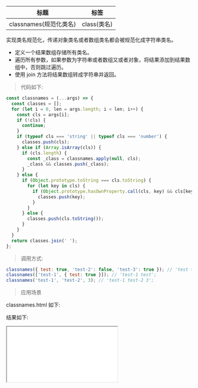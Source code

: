 | 标题                   | 标签        |
| ---------------------- | ----------- |
| classnames(规范化类名) | class(类名) |

实现类名规范化，传递对象类名或者数组类名都会被规范化成字符串类名。

- 定义一个结果数组存储所有类名。
- 遍历所有参数，如果参数为字符串或者数组又或者对象，将结果添加到结果数组中，否则跳过遍历。
- 使用 join 方法将结果数组转成字符串并返回。

> 代码如下:

```js
const classnames = (...args) => {
  const classes = [];
  for (let i = 0, len = args.length; i < len; i++) {
    const cls = args[i];
    if (!cls) {
      continue;
    }
    if (typeof cls === 'string' || typeof cls === 'number') {
      classes.push(cls);
    } else if (Array.isArray(cls)) {
      if (cls.length) {
        const _class = classnames.apply(null, cls);
        _class && classes.push(_class);
      }
    } else {
      if (Object.prototype.toString === cls.toString) {
        for (let key in cls) {
          if (Object.prototype.hasOwnProperty.call(cls, key) && cls[key]) {
            classes.push(key);
          }
        }
      } else {
        classes.push(cls.toString());
      }
    }
  }
  return classes.join(' ');
};
```

> 调用方式:

```js
classnames({ test: true, 'test-2': false, 'test-3': true }); // 'test test-2 test-3';
classnames(['test-1', { test: true }]); // 'test-1 test';
classnames('test-1', 'test-2', 3); // 'test-1 test-2 3';
```

> 应用场景

classnames.html 如下:

<div class="code-editor" data-url="codes/javascript/html/classnames.html" data-language="html"></div>

结果如下:

<iframe src="codes/javascript/html/classnames.html"></iframe>
